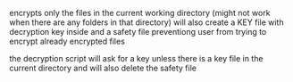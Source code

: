 encrypts only the files in the current working directory (might not work when there are any folders in that directory)
will also create a KEY file with decryption key inside and a safety file preventiong user from trying to encrypt already encrypted files

the decryption script will ask for a key unless there is a key file in the current directory and will also delete the safety file
